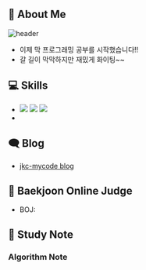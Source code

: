 ## 👋 About Me

![header](https://capsule-render.vercel.app/api?type=waving&color=timeGradient&height=240&section=header&text=%20Welcome%20to%20mycode%20🤗&fontSize=36&animation=fadeIn&fontAlignY=36)
- 이제 막 프로그래밍 공부를 시작했습니다!!
- 갈 길이 막막하지만 재밌게 화이팅~~

## 💻 Skills

- <img src="https://img.shields.io/badge/C-172B4D?style=flat&logo=C&logoColor=white"/> <img src="https://img.shields.io/badge/C++-1E88E5?style=flat&logo=C%2B%2B&logoColor=white"/> <img src="https://img.shields.io/badge/Java-4479A1?style=flat&logo=Java&logoColor=white"/>
- 
## 🗨 Blog

- [jkc-mycode blog](https://jkc-mycode.github.io/)

## 📃 Baekjoon Online Judge

- BOJ: 

## 📁 Study Note


### Algorithm Note

